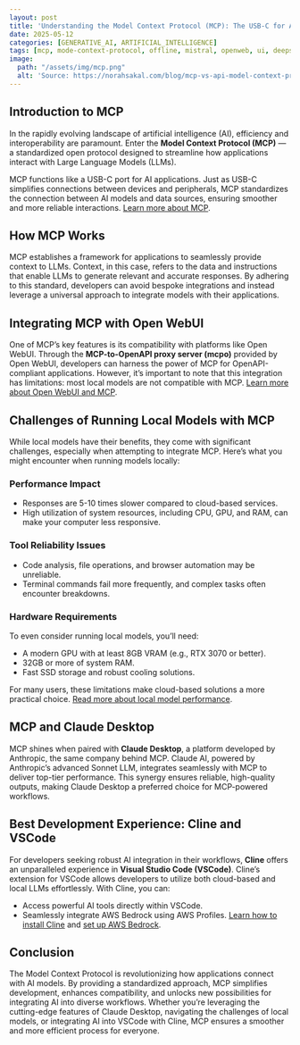 ```yaml
---
layout: post
title: 'Understanding the Model Context Protocol (MCP): The USB-C for AI Applications'
date: 2025-05-12
categories: [GENERATIVE_AI, ARTIFICIAL_INTELLIGENCE]
tags: [mcp, mode-context-protocol, offline, mistral, openweb, ui, deepseek, r1, local, llm, genrative, general, ai, ollama, chatgpt, linux, windows, mac, model, on-premises, self-host, cloud, anthropic, claude, sonnet, aws, bedrock]
image:
  path: "/assets/img/mcp.png"
  alt: 'Source: https://norahsakal.com/blog/mcp-vs-api-model-context-protocol-explained/'
---
```


## Introduction to MCP

In the rapidly evolving landscape of artificial intelligence (AI), efficiency and interoperability are paramount. Enter the **Model Context Protocol (MCP)** — a standardized open protocol designed to streamline how applications interact with Large Language Models (LLMs).

MCP functions like a USB-C port for AI applications. Just as USB-C simplifies connections between devices and peripherals, MCP standardizes the connection between AI models and data sources, ensuring smoother and more reliable interactions. [Learn more about MCP](https://modelcontextprotocol.io/introduction).

## How MCP Works

MCP establishes a framework for applications to seamlessly provide context to LLMs. Context, in this case, refers to the data and instructions that enable LLMs to generate relevant and accurate responses. By adhering to this standard, developers can avoid bespoke integrations and instead leverage a universal approach to integrate models with their applications.

## Integrating MCP with Open WebUI

One of MCP’s key features is its compatibility with platforms like Open WebUI. Through the **MCP-to-OpenAPI proxy server (mcpo)** provided by Open WebUI, developers can harness the power of MCP for OpenAPI-compliant applications. However, it’s important to note that this integration has limitations: most local models are not compatible with MCP. [Learn more about Open WebUI and MCP](https://docs.openwebui.com/openapi-servers/mcp).

## Challenges of Running Local Models with MCP

While local models have their benefits, they come with significant challenges, especially when attempting to integrate MCP. Here’s what you might encounter when running models locally:

### **Performance Impact**

* Responses are 5-10 times slower compared to cloud-based services.
* High utilization of system resources, including CPU, GPU, and RAM, can make your computer less responsive.

### **Tool Reliability Issues**

* Code analysis, file operations, and browser automation may be unreliable.
* Terminal commands fail more frequently, and complex tasks often encounter breakdowns.

### **Hardware Requirements**

To even consider running local models, you’ll need:

* A modern GPU with at least 8GB VRAM (e.g., RTX 3070 or better).
* 32GB or more of system RAM.
* Fast SSD storage and robust cooling solutions.

For many users, these limitations make cloud-based solutions a more practical choice. [Read more about local model performance](https://docs.cline.bot/running-models-locally/read-me-first#looking-ahead).

## MCP and Claude Desktop

MCP shines when paired with **Claude Desktop**, a platform developed by Anthropic, the same company behind MCP. Claude AI, powered by Anthropic’s advanced Sonnet LLM, integrates seamlessly with MCP to deliver top-tier performance. This synergy ensures reliable, high-quality outputs, making Claude Desktop a preferred choice for MCP-powered workflows.

## Best Development Experience: Cline and VSCode

For developers seeking robust AI integration in their workflows, **Cline** offers an unparalleled experience in **Visual Studio Code (VSCode)**. Cline’s extension for VSCode allows developers to utilize both cloud-based and local LLMs effortlessly. With Cline, you can:

* Access powerful AI tools directly within VSCode.
* Seamlessly integrate AWS Bedrock using AWS Profiles. [Learn how to install Cline](https://docs.cline.bot/getting-started/installing-cline) and [set up AWS Bedrock](https://docs.cline.bot/custom-model-configs/aws-bedrock-w-profile-authentication).

## Conclusion

The Model Context Protocol is revolutionizing how applications connect with AI models. By providing a standardized approach, MCP simplifies development, enhances compatibility, and unlocks new possibilities for integrating AI into diverse workflows. Whether you’re leveraging the cutting-edge features of Claude Desktop, navigating the challenges of local models, or integrating AI into VSCode with Cline, MCP ensures a smoother and more efficient process for everyone.
